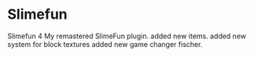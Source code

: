 # Slimefun
Slimefun 4 My remastered SlimeFun plugin.
added new items.
added new system for block textures
added new game changer fischer. 
